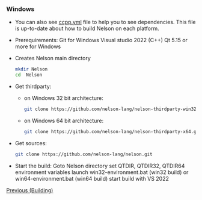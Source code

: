 ### Windows

- You can also see [ccpp.yml](https://github.com/nelson-lang/nelson/blob/master/.github/workflows/ccpp.yml) file to help you to see dependencies. This file is up-to-date about how to build Nelson on each platform.

- Prerequirements:
  Git for Windows
  Visual studio 2022 (C++)
  Qt 5.15 or more for Windows

- Creates Nelson main directory
  ```bash
  mkdir Nelson
  cd  Nelson
  ```
- Get thirdparty:
  - on Windows 32 bit architecture:
    ```bash
    git clone https://github.com/nelson-lang/nelson-thirdparty-win32.git
    ```
  - on Windows 64 bit architecture:
    ```bash
    git clone https://github.com/nelson-lang/nelson-thirdparty-x64.git
    ```
- Get sources:
  ```bash
  git clone https://github.com/nelson-lang/nelson.git
  ```
- Start the build:
  Goto Nelson directory
  set QTDIR, QTDIR32, QTDIR64 environment variables
  launch win32-environment.bat (win32 build) or win64-environment.bat (win64 build)
  start build with VS 2022

[Previous (Building)](BUILDING.md)
